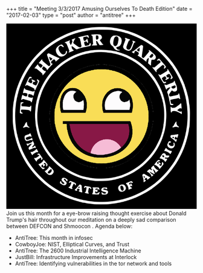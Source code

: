 +++
title = "Meeting 3/3/2017 Amusing Ourselves To Death Edition"
date = "2017-02-03"
type = "post"
author = "antitree"
+++

![2600](/images/2600_face.png)
Join us this month for a eye-brow raising thought exercise about Donald
Trump's hair throughout our meditation on a deeply sad comparison
between DEFCON and Shmoocon . Agenda below:

* AntiTree: This month in infosec
* CowboyJoe: NIST, Elliptical Curves, and Trust
* AntiTree: The 2600 Industrial Intelligence Machine
* JustBill: Infrastructure Improvements at Interlock
* AntiTree: Identifying vulnerabilities in the tor network and tools
